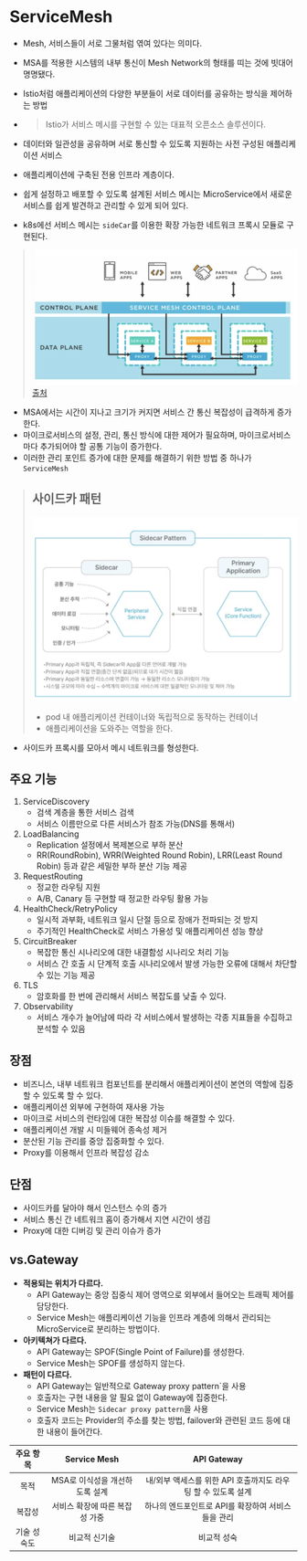 # ServiceMesh

- Mesh, 서비스들이 서로 그물처럼 엮여 있다는 의미다.
- MSA를 적용한 시스템의 내부 통신이 Mesh Network의 형태를 띠는 것에 빗대어 명명됐다.
- Istio처럼 애플리케이션의 다양한 부분들이 서로 데이터를 공유하는 방식을 제어하는 방법
- > Istio가 서비스 메시를 구현할 수 있는 대표적 오픈소스 솔루션이다.
- 데이터와 일관성을 공유하며 서로 통신할 수 있도록 지원하는 사전 구성된 애플리케이션 서비스
- 애플리케이션에 구축된 전용 인프라 계층이다. 
- 쉽게 설정하고 배포할 수 있도록 설계된 서비스 메시는 MicroService에서 새로운 서비스를 쉽게 발견하고 관리할 수 있게 되어 있다.

-  k8s에선 서비스 메시는 `sideCar`를 이용한 확장 가능한 네트워크 프록시 모듈로 구현된다.

> ![mesh.png](img/mesh.png)
> [출처](https://www.tibco.com/ko/reference-center/what-is-a-service-mesh)

- MSA에서는 시간이 지나고 크기가 커지면 서비스 간 통신 복잡성이 급격하게 증가한다.
- 마이크로서비스의 설정, 관리, 통신 방식에 대한 제어가 필요하며, 마이크로서비스마다 추가되어야 할 공통 기능이 증가한다.
- 이러한 관리 포인트 증가에 대한 문제를 해결하기 위한 방법 중 하나가 `ServiceMesh`

> ## 사이드카 패턴
> ![sideCar.png](img/sideCar.png)
> - pod 내 애플리케이션 컨테이너와 독립적으로 동작하는 컨테이너
> - 애플리케이션을 도와주는 역할을 한다.

- 사이드카 프록시를 모아서 메시 네트워크를 형성한다.


## 주요 기능
1. ServiceDiscovery
   - 검색 계층을 통한 서비스 검색
   - 서비스 이름만으로 다른 서비스가 참조 가능(DNS를 통해서)
2. LoadBalancing
   - Replication 설정에서 복제본으로 부하 분산
   - RR(RoundRobin), WRR(Weighted Round Robin), LRR(Least Round Robin) 등과 같은 세밀한 부하 분산 기능 제공
3. RequestRouting
   - 정교한 라우팅 지원
   - A/B, Canary 등 구현할 때 정교한 라우팅 활용 가능
4. HealthCheck/RetryPolicy
   - 일시적 과부화, 네트워크 일시 단절 등으로 장애가 전파되는 것 방지
   - 주기적인 HealthCheck로 서비스 가용성 및 애플리케이션 성능 향상
5. CircuitBreaker
   - 복잡한 통신 시나리오에 대한 내결함성 시나리오 처리 기능
   - 서비스 간 호출 시 단계적 호출 시나리오에서 발생 가능한 오류에 대해서 차단할 수 있는 기능 제공
6. TLS
   - 암호화를 한 번에 관리해서 서비스 복잡도를 낮출 수 있다.
7. Observability
   - 서비스 개수가 늘어남에 따라 각 서비스에서 발생하는 각종 지표들을 수집하고 분석할 수 있음


## 장점
- 비즈니스, 내부 네트워크 컴포넌트를 분리해서 애플리케이션이 본연의 역할에 집중할 수 있도록 할 수 있다.
- 애플리케이션 외부에 구현하여 재사용 가능
- 마이크로 서비스의 런타임에 대한 복잡성 이슈를 해결할 수 있다.
- 애플리케이션 개발 시 미들웨어 종속성 제거
- 분산된 기능 관리를 중앙 집중화할 수 있다.
- Proxy를 이용해서 인프라 복잡성 감소
## 단점
- 사이드카를 달아야 해서 인스턴스 수의 증가
- 서비스 통신 간 네트워크 홉이 증가해서 지연 시간이 생김
- Proxy에 대한 디버깅 및 관리 이슈가 증가



## vs.Gateway
- **적용되는 위치가 다르다.**
  - API Gateway는 중앙 집중식 제어 영역으로 외부에서 들어오는 트래픽 제어를 담당한다.
  - Service Mesh는 애플리케이션 기능을 인프라 계층에 의해서 관리되는 MicroService로 분리하는 방법이다.
- **아키텍쳐가 다르다.**
  - API Gateway는 SPOF(Single Point of Failure)를 생성한다.
  - Service Mesh는 SPOF를 생성하지 않는다.
- **패턴이 다르다.**
  - API Gateway는 일반적으로 Gateway proxy pattern`을 사용
  - 호출자는 구현 내용을 알 필요 없이 Gateway에 집중한다.
  - Service Mesh는 `Sidecar proxy pattern`을 사용
  - 호출자 코드는 Provider의 주소를 찾는 방법, failover와 관련된 코드 등에 대한 내용이 들어간다.

| 주요 항목  |    Service Mesh    |              API Gateway              |
|:------:|:------------------:|:-------------------------------------:|
|   목적   | MSA로 이식성을 개선하도록 설계 | 내/외부 액세스를 위한 API 호출까지도 라우팅 할 수 있도록 설계 |
|  복잡성   | 서비스 확장에 따른 복잡성 가중  |     하나의 엔드포인트로 API를 확장하여 서비스들을 관리     |
| 기술 성숙도 |      비교적 신기술       |                비교적 성숙                 |


